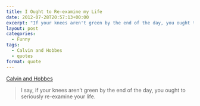 ```yaml
---
title: I Ought to Re-examine my Life
date: 2012-07-28T20:57:13+00:00
excerpt: "If your knees aren't green by the end of the day, you ought to seriously re-examine your life."
layout: post
categories:
  - Funny
tags:
  - Calvin and Hobbes
  - quotes
format: quote
---
```

[Calvin and Hobbes](http://www.gocomics.com/calvinandhobbes/2012/07/28)

> I say, if your knees aren&#8217;t green by the end of the day, you ought to seriously re-examine your life.